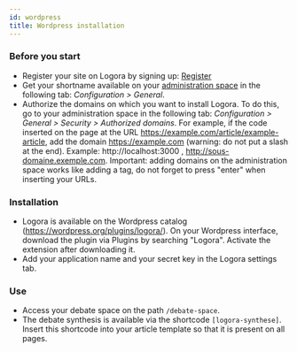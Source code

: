 ```yaml
---
id: wordpress
title: Wordpress installation
---
```


### Before you start 

- Register your site on Logora by signing up: [Register](https://logora.fr/en/signup)
- Get your shortname available on your [administration space](https://admin.logora.fr) in the following tab: *Configuration > General*.
- Authorize the domains on which you want to install Logora. To do this, go to your administration space in the following tab: *Configuration > General > Security > Authorized domains*. For example, if the code inserted on the page at the URL https://example.com/article/example-article, add the domain https://example.com (warning: do not put a slash at the end). Example: http://localhost:3000 , http://sous-domaine.exemple.com.  Important: adding domains on the administration space works like adding a tag, do not forget to press "enter" when inserting your URLs.

### Installation

- Logora is available on the Wordpress catalog (https://wordpress.org/plugins/logora/). On your Wordpress interface, download the plugin via Plugins by searching "Logora". Activate the extension after downloading it.
- Add your application name and your secret key in the Logora settings tab.

### Use

- Access your debate space on the path `/debate-space`. 
- The debate synthesis is available via the shortcode `[logora-synthese]`. Insert this shortcode into your article template so that it is present on all pages. 
